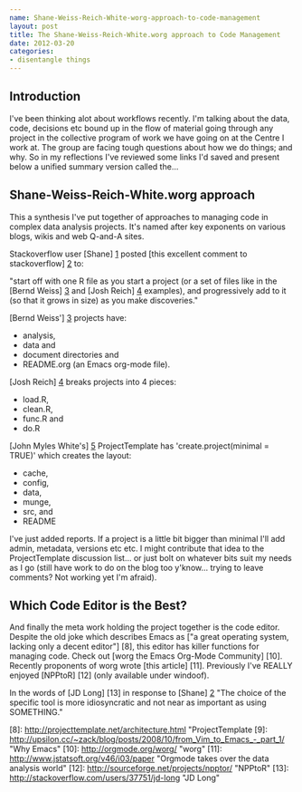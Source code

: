 ```yaml
---
name: Shane-Weiss-Reich-White-worg-approach-to-code-management
layout: post
title: The Shane-Weiss-Reich-White.worg approach to Code Management
date: 2012-03-20
categories:
- disentangle things
---
```


Introduction
------------
I've been thinking alot about workflows recently.  I'm talking about the data, code, decisions etc bound up in the flow of material going through any project in the collective program of work we have going on at the Centre I work at.
The group are facing tough questions about how we do things; and why.  So in my reflections I've reviewed some links I'd saved and present below a unified summary version called the...

Shane-Weiss-Reich-White.worg approach 
-------------------------------------
This a synthesis I've put together of approaches to managing code in complex data analysis projects. It's named after key exponents on various blogs, wikis and web Q-and-A sites.

Stackoverflow user [Shane] [1] posted [this excellent comment to stackoverflow] [2] to: 

"start off with one R file as you start a project (or a set of files like in the [Bernd Weiss] [3] and [Josh Reich] [4] examples), and progressively add to it (so that it grows in size) as you make discoveries."

[Bernd Weiss'] [3] projects have:
* analysis, 
* data and 
* document directories and 
* README.org (an Emacs org-mode file).  

[Josh Reich] [4] breaks projects into 4 pieces: 
* load.R, 
* clean.R, 
* func.R and 
* do.R

[John Myles White's] [5] ProjectTemplate has 'create.project(minimal = TRUE)' which creates the layout: 
* cache, 
* config, 
* data, 
* munge, 
* src, and 
* README

I've just added reports.  If a project is a little bit bigger than minimal I'll add admin, metadata, versions etc etc. I might contribute that idea to the ProjectTemplate discussion list... or just bolt on whatever bits suit my needs as I go (still have work to do on the blog too y'know... trying to leave comments?  Not working yet I'm afraid). 

Which Code Editor is the Best?
------------------------------
And finally the meta work holding the project together is the code editor.  Despite the old joke which describes Emacs as ["a great operating system, lacking only a decent editor"] [8], this editor has killer functions for managing code.  Check out [worg the Emacs Org-Mode Community] [10]. Recently proponents of worg wrote [this article] [11].  Previously I've REALLY enjoyed [NPPtoR] [12] (only available under windoof).

In the words of [JD Long] [13] in response to [Shane] [2] "The choice of the specific tool is more idiosyncratic and not near as important as using SOMETHING."

[1]: http://stackoverflow.com/users/163053/shane "Shane"
[2]: http://stackoverflow.com/a/2292913 "Shane's Post"
[3]: https://github.com/berndweiss "Bernd Weiss"
[4]: http://stackoverflow.com/users/136862/josh-reich "Josh Reich"
[5]: http://stackoverflow.com/a/2287177 "Weiss approach"
[6]: http://stackoverflow.com/a/1434424 "Reich approach"
[7]: http://www.johnmyleswhite.com/about/ "John Myles White" 
[8]: http://projecttemplate.net/architecture.html "ProjectTemplate
[9]: http://upsilon.cc/~zack/blog/posts/2008/10/from_Vim_to_Emacs_-_part_1/ "Why Emacs"
[10]: http://orgmode.org/worg/ "worg" 
[11]: http://www.jstatsoft.org/v46/i03/paper "Orgmode takes over the data analysis world"
[12]: http://sourceforge.net/projects/npptor/ "NPPtoR"
[13]: http://stackoverflow.com/users/37751/jd-long "JD Long"